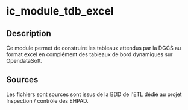 # ic_module_tdb_excel

## Description
Ce module permet de construire les tableaux attendus par la DGCS au format excel en complément des tableaux de bord dynamiques sur OpendataSoft. 

## Sources
Les fichiers sont sources sont issus de la BDD de l'ETL dédié au projet Inspection / contrôle des EHPAD. 

